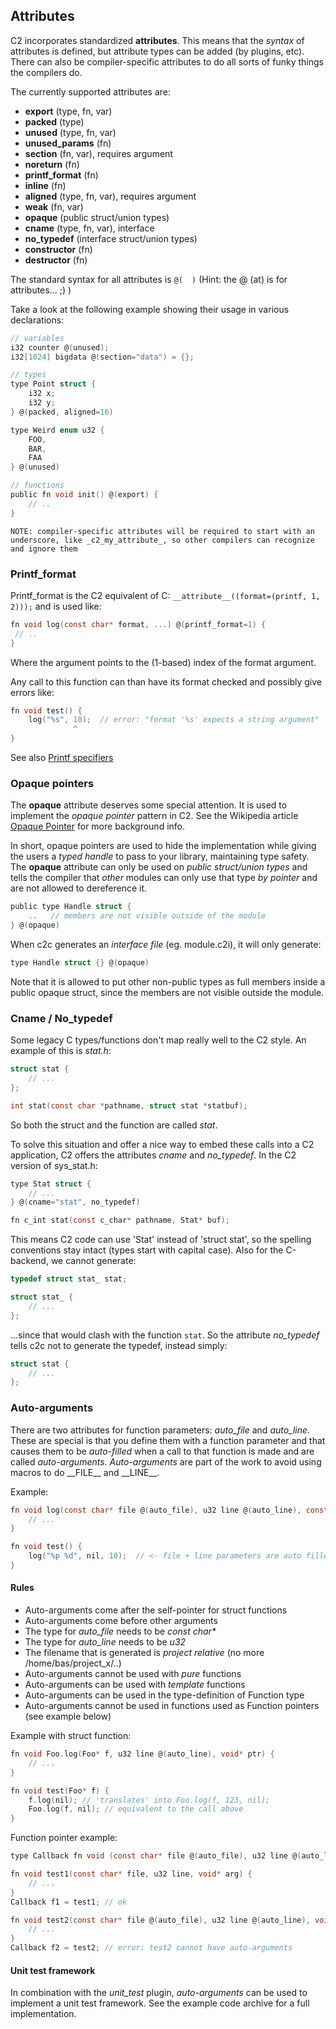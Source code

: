 ## Attributes

C2 incorporates standardized __attributes__. This means that the *syntax* of attributes is
defined, but attribute types can be added (by plugins, etc). There can also be compiler-specific
attributes to do all sorts of funky things the compilers do.

The currently supported attributes are:

* __export__ (type, fn, var)
* __packed__ (type)
* __unused__ (type, fn, var)
* __unused_params__ (fn)
* __section__ (fn, var), requires argument
* __noreturn__ (fn)
* __printf_format__ (fn)
* __inline__ (fn)
* __aligned__ (type, fn, var), requires argument
* __weak__ (fn, var)
* __opaque__ (public struct/union types)
* __cname__ (type, fn, var), interface
* __no_typedef__ (interface struct/union types)
* __constructor__ (fn)
* __destructor__ (fn)

The standard syntax for all attributes is `@(  )`  (Hint: the @ (at) is for attributes... ;) )

Take a look at the following example showing their usage in various declarations:

```c
// variables
i32 counter @(unused);
i32[1024] bigdata @(section="data") = {};

// types
type Point struct {
    i32 x;
    i32 y;
} @(packed, aligned=16)

type Weird enum u32 {
    FOO,
    BAR,
    FAA
} @(unused)

// functions
public fn void init() @(export) {
    // ..
}
```

`NOTE: compiler-specific attributes will be required to start with an underscore,
like _c2_my_attribute_, so other compilers can recognize and ignore them`

### Printf_format

Printf_format is the C2 equivalent of C:
```__attribute__((format=(printf, 1, 2)));``` and is used like:

```c
fn void log(const char* format, ...) @(printf_format=1) {
 // ..
}

```

Where the argument points to the (1-based) index of the format argument.

Any call to this function can than have its format checked and possibly give errors like:

```c
fn void test() {
    log("%s", 10);  // error: "format '%s' expects a string argument"
              ^
}

```

See also [Printf specifiers](../language/printf_specifiers/)


### Opaque pointers

The __opaque__ attribute deserves some special attention. It is used to implement
the *opaque pointer* pattern in C2. See the Wikipedia article
[Opaque Pointer](https://en.wikipedia.org/wiki/Opaque_pointer) for more background info.

In short, opaque pointers are used to hide the implementation while giving the users
a *typed handle* to
pass to your library, maintaining type safety. The __opaque__ attribute can only
be used on *public struct/union types* and tells the compiler that *other*
modules can only use that type *by pointer* and are not allowed to dereference it.

```c
public type Handle struct {
    ..   // members are not visible outside of the module
} @(opaque)
```

When c2c generates an *interface file* (eg. module.c2i), it will only generate:
```c
type Handle struct {} @(opaque)
```

Note that it is allowed to put other non-public types as full members inside
a public opaque struct, since the members are not visible outside the module.


### Cname / No\_typedef
Some legacy C types/functions don't map really well to the C2 style. An example
of this is _stat.h_:

```c
struct stat {
    // ...
};

int stat(const char *pathname, struct stat *statbuf);
```

So both the struct and the function are called _stat_.

To solve this situation and offer a nice way to embed these calls into a C2 application,
C2 offers the attributes *cname* and *no_typedef*. In the C2 version of sys\_stat.h:

```c
type Stat struct {
    // ...
} @(cname="stat", no_typedef)

fn c_int stat(const c_char* pathname, Stat* buf);
```

This means C2 code can use 'Stat' instead of 'struct stat', so the spelling conventions
stay intact (types start with capital case). Also for the C-backend, we cannot generate:
```c
typedef struct stat_ stat;

struct stat_ {
    // ...
};
```
...since that would clash with the function `stat`. So the attribute *no_typedef* tells c2c not
to generate the typedef, instead simply:
```c
struct stat {
    // ...
};
```

### Auto-arguments

There are two attributes for function parameters: *auto_file* and *auto_line*.
These are special is that you define them with a function parameter and that causes
them to be _auto-filled_ when a call to that function is made and are called *auto-arguments*.
*Auto-arguments* are part of the work to avoid using macros to do \_\_FILE\_\_ and \_\_LINE\_\_.

Example:
```c
fn void log(const char* file @(auto_file), u32 line @(auto_line), const char* fmt, ...) {
    // ...
}

fn void test() {
    log("%p %d", nil, 10);  // <- file + line parameters are auto filled
}
```

#### Rules

- Auto-arguments come after the self-pointer for struct functions
- Auto-arguments come before other arguments
- The type for _auto\_file_ needs to be _const char*_
- The type for _auto\_line_ needs to be _u32_
- The filename that is generated is *project relative* (no more /home/bas/project_x/..)
- Auto-arguments cannot be used with _pure_ functions
- Auto-arguments can be used with _template_ functions
- Auto-arguments can be used in the type-definition of Function type
- Auto-arguments cannot be used in functions used as Function pointers (see example below)


Example with struct function:
```c
fn void Foo.log(Foo* f, u32 line @(auto_line), void* ptr) {
    // ...
}

fn void test(Foo* f) {
    f.log(nil); // 'translates' into Foo.log(f, 123, nil);
    Foo.log(f, nil); // equivalent to the call above
}
```

Function pointer example:

```c
type Callback fn void (const char* file @(auto_file), u32 line @(auto_line), void* arg);

fn void test1(const char* file, u32 line, void* arg) {
    // ...
}
Callback f1 = test1; // ok

fn void test2(const char* file @(auto_file), u32 line @(auto_line), void* arg) {
    // ...
}
Callback f2 = test2; // error: test2 cannot have auto-arguments
```

#### Unit test framework ####
In combination with the *unit_test* plugin, _auto-arguments_ can be used to implement a unit test framework.
See the example code archive for a full implementation.

